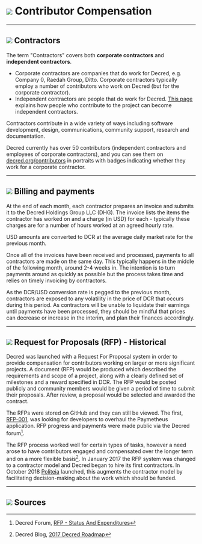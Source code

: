 # <img class="dcr-icon" src="/img/dcr-icons/ObtainingDecred.svg" /> Contributor Compensation

---

## <img class="dcr-icon" src="/img/dcr-icons/User.svg" /> Contractors

The term "Contractors" covers both **corporate contractors** and **independent contractors**.

* Corporate contractors are companies that do work for Decred, e.g. Company 0, Raedah Group, Ditto. Corporate contractors typically employ a number of contributors who work on Decred (but for the corporate contractor).
* Independent contractors are people that do work for Decred. [This page](overview.md) explains how people who contribute to the project can become independent contractors.

Contractors contribute in a wide variety of ways including software development, design, communications, community support, research and documentation.
 
Decred currently has over 50 contributors (independent contractors and employees of corporate contractors), and you can see them on [decred.org/contributors](https://decred.org/contributors/) in portraits with badges indicating whether they work for a corporate contractor.

---

## <img class="dcr-icon" src="/img/dcr-icons/Wallet.svg" /> Billing and payments

At the end of each month, each contractor prepares an invoice and submits it to the Decred Holdings Group LLC (DHG). The invoice lists the items the contractor has worked on and a charge (in USD) for each - typically these charges are for a number of hours worked at an agreed hourly rate.

USD amounts are converted to DCR at the average daily market rate for the previous month. 

Once all of the invoices have been received and processed, payments to all contractors are made on the same day. This typically happens in the middle of the following month, around 2-4 weeks in. The intention is to turn payments around as quickly as possible but the process takes time and relies on timely invoicing by contractors. 

As the DCR/USD conversion rate is pegged to the previous month, contractors are exposed to any volatility in the price of DCR that occurs during this period. As contractors will be unable to liquidate their earnings until payments have been processed, they should be mindful that prices can decrease or increase in the interim, and plan their finances accordingly.

---

## <img class="dcr-icon" src="/img/dcr-icons/RFP.svg" /> Request for Proposals (RFP) - Historical

Decred was launched with a Request For Proposal system in order to provide compensation for contributors working on larger or more significant projects. A document (RFP) would be produced which described the requirements and scope of a project, along with a clearly defined set of milestones and a reward specified in DCR. The RFP would be posted publicly and community members would be given a period of time to submit their proposals. After review, a proposal would be selected and awarded the contract.

The RFPs were stored on GitHub and they can still be viewed. The first, [RFP-001](https://github.com/decred/RFPs/blob/master/rfp-0001/rfp-0001.md), was looking for developers to overhaul the Paymetheus application. RFP progress and payments were made public via the Decred forum[^1].

The RFP process worked well for certain types of tasks, however a need arose to have contributors engaged and compensated over the longer term and on a more flexible basis[^2]. In January 2017 the RFP system was changed to a contractor model and Decred began to hire its first contractors. In October 2018 [Politeia](../governance/politeia/overview.md) launched, this augments the contractor model by facilitating decision-making about the work which should be funded.

---

## <img class="dcr-icon" src="/img/dcr-icons/Sources.svg" /> Sources 

[^1]: Decred Forum, [RFP - Status And Expenditures](https://forum.decred.org/threads/status-and-expenditures.2864/)
[^2]: Decred Blog, [2017 Decred Roadmap](https://blog.decred.org/2017/01/09/2017-Decred-Roadmap/)
